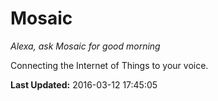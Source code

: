 # Mosaic
*Alexa, ask Mosaic for good morning*

Connecting the Internet of Things to your voice.

**Last Updated:** 2016-03-12 17:45:05